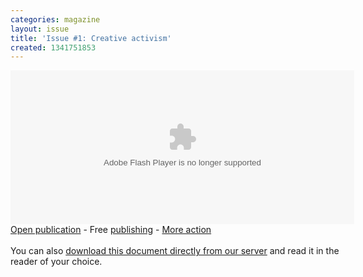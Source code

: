 ```yaml
---
categories: magazine
layout: issue
title: 'Issue #1: Creative activism'
created: 1341751853
---
```

<div><object classid="clsid:D27CDB6E-AE6D-11cf-96B8-444553540000" id="a3d2b2fa-1c1c-ea46-ee85-6dab5cb42007" style="width: 550px; height: 246px;"><param name="movie" value="http://static.issuu.com/webembed/viewers/style1/v2/IssuuReader.swf?mode=mini&amp;backgroundColor=%23222222&amp;documentId=101129150458-40beefa0589f43c1abd226a1bbe55bff"><param name="allowfullscreen" value="true"><param name="menu" value="false"><param name="wmode" value="transparent"><embed allowfullscreen="true" flashvars="mode=mini&amp;backgroundColor=%23222222&amp;documentId=101129150458-40beefa0589f43c1abd226a1bbe55bff" menu="false" src="http://static.issuu.com/webembed/viewers/style1/v2/IssuuReader.swf" style="width: 550px; height: 246px;" type="application/x-shockwave-flash" wmode="transparent"></object>
	<div style="width: 550px; text-align: left;"><a href="http://issuu.com/mastazine/docs/masta1?mode=window&amp;backgroundColor=%23222222" target="_blank">Open publication</a> - Free <a href="http://issuu.com" target="_blank">publishing</a> - <a href="http://issuu.com/search?q=action" target="_blank">More action</a></div>
	<div style="width: 550px; text-align: left;">&nbsp;</div>
	<div style="width: 550px; text-align: left;">You can also <a href="/assets/files/Masta_1_Web.pdf">download this document directly from our server</a> and read it in the reader of your choice.</div>
</div>
